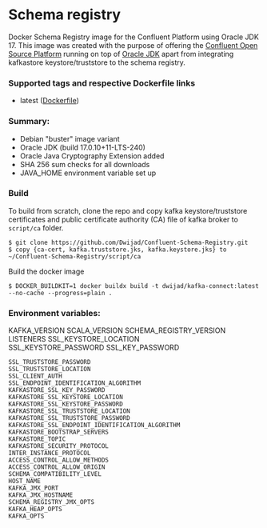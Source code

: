 # Schema registry


Docker Schema Registry image for the Confluent Platform using Oracle JDK 17. This image was created with the purpose of offering the [Confluent Open Source Platform](https://www.confluent.io/product/confluent-open-source/) running on top of [Oracle JDK](http://www.oracle.com/technetwork/java/javase/downloads/index.html) apart from integrating kafkastore keystore/truststore to the schema registry.

### Supported tags and respective Dockerfile links

 - latest ([Dockerfile](https://github.com/Dwijad/Confluent-Schema-Registry/blob/main/Dockerfile))

### Summary:

-   Debian "buster" image variant
-   Oracle JDK (build 17.0.10+11-LTS-240)
-   Oracle Java Cryptography Extension added
-   SHA 256 sum checks for all downloads
-   JAVA_HOME environment variable set up

### Build

To build from scratch, clone the repo and copy kafka keystore/truststore certificates and public certificate authority (CA) file of kafka broker to `script/ca` folder.

    $ git clone https://github.com/Dwijad/Confluent-Schema-Registry.git
    $ copy {ca-cert, kafka.truststore.jks, kafka.keystore.jks} to ~/Confluent-Schema-Registry/script/ca 

Build the docker image

    $ DOCKER_BUILDKIT=1 docker buildx build -t dwijad/kafka-connect:latest --no-cache --progress=plain .
    
 ### Environment variables:
 KAFKA_VERSION
 SCALA_VERSION
 SCHEMA_REGISTRY_VERSION
 LISTENERS 
 SSL_KEYSTORE_LOCATION   
 SSL_KEYSTORE_PASSWORD
 SSL_KEY_PASSWORD
    
    
    
    
    
    SSL_TRUSTSTORE_PASSWORD
    SSL_TRUSTSTORE_LOCATION
    SSL_CLIENT_AUTH
    SSL_ENDPOINT_IDENTIFICATION_ALGORITHM
    KAFKASTORE_SSL_KEY_PASSWORD
    KAFKASTORE_SSL_KEYSTORE_LOCATION
    KAFKASTORE_SSL_KEYSTORE_PASSWORD
    KAFKASTORE_SSL_TRUSTSTORE_LOCATION
    KAFKASTORE_SSL_TRUSTSTORE_PASSWORD
    KAFKASTORE_SSL_ENDPOINT_IDENTIFICATION_ALGORITHM
    KAFKASTORE_BOOTSTRAP_SERVERS
    KAFKASTORE_TOPIC
    KAFKASTORE_SECURITY_PROTOCOL
    INTER_INSTANCE_PROTOCOL
    ACCESS_CONTROL_ALLOW_METHODS
    ACCESS_CONTROL_ALLOW_ORIGIN
    SCHEMA_COMPATIBILITY_LEVEL
    HOST_NAME
    KAFKA_JMX_PORT
    KAFKA_JMX_HOSTNAME
    SCHEMA_REGISTRY_JMX_OPTS
    KAFKA_HEAP_OPTS
    KAFKA_OPTS
    
<!--stackedit_data:
eyJoaXN0b3J5IjpbLTE1MTk4NjE5NTYsMjcyNjIxMzcwLDc4OD
E2ODMwMiw0ODIyMjY1NTgsMTU1MzM2OTU3N119
-->